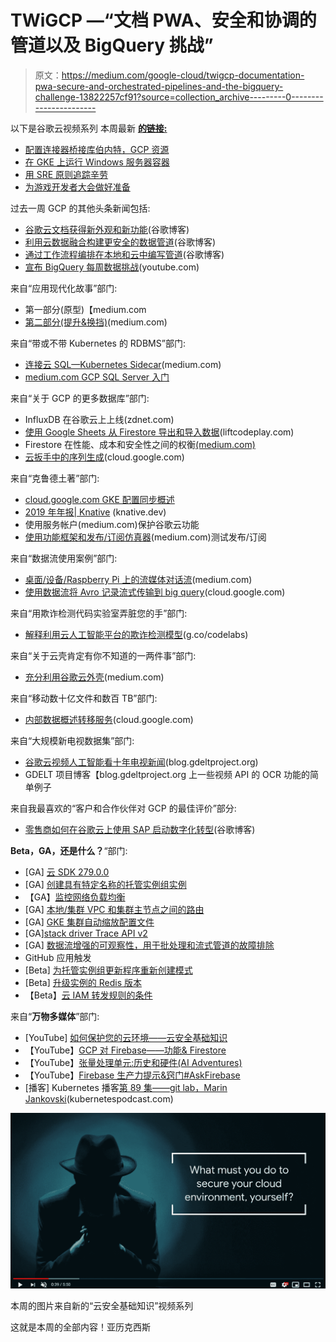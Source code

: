 # TWiGCP —“文档 PWA、安全和协调的管道以及 BigQuery 挑战”

> 原文：<https://medium.com/google-cloud/twigcp-documentation-pwa-secure-and-orchestrated-pipelines-and-the-bigquery-challenge-13822257cf91?source=collection_archive---------0----------------------->

以下是谷歌云视频系列 本周最新 [**的链接:**](http://gtech.run/ju4em)

*   [配置连接器桥接库伯内特，GCP 资源](http://gtech.run/f43xk)
*   [在 GKE 上运行 Windows 服务器容器](http://gtech.run/en5ms)
*   [用 SRE 原则追踪辛劳](http://gtech.run/4vtrw)
*   [为游戏开发者大会做好准备](http://gtech.run/yes79)

过去一周 GCP 的其他头条新闻包括:

*   [谷歌云文档获得新外观和新功能](http://gtech.run/jx7p4)(谷歌博客)
*   [利用云数据融合构建更安全的数据管道](http://gtech.run/bcyzf)(谷歌博客)
*   [通过工作流程编排在本地和云中编写管道](http://gtech.run/b59jz)(谷歌博客)
*   [宣布 BigQuery 每周数据挑战](http://gtech.run/plz43)(youtube.com)

来自“应用现代化故事”部门:

*   第一部分(原型)【medium.com 
*   [第二部分(提升&换挡)](http://gtech.run/karaq)(medium.com)

来自“带或不带 Kubernetes 的 RDBMS”部门:

*   [连接云 SQL—Kubernetes Sidecar](http://gtech.run/nj4tt)(medium.com)
*   [medium.com GCP SQL Server 入门](http://gtech.run/zz8pk)

来自“关于 GCP 的更多数据库”部门:

*   InfluxDB 在谷歌云上上线(zdnet.com)
*   [使用 Google Sheets 从 Firestore 导出和导入数据](http://gtech.run/8gll6)(liftcodeplay.com)
*   Firestore 在性能、成本和安全性之间的权衡[(medium.com)](http://gtech.run/k6us7)
*   [云扳手中的序列生成](http://gtech.run/ds6u6)(cloud.google.com)

来自“克鲁德土著”部门:

*   [cloud.google.com GKE 配置同步概述](http://gtech.run/qrezu)
*   [2019 年年报| Knative](http://gtech.run/kydak) (knative.dev)
*   使用服务帐户(medium.com)保护谷歌云功能
*   [使用功能框架和发布/订阅仿真器](http://gtech.run/h5w7a)(medium.com)测试发布/订阅

来自“数据流使用案例”部门:

*   [桌面/设备/Raspberry Pi 上的流媒体对话流](http://gtech.run/4y8um)(medium.com)
*   [使用数据流将 Avro 记录流式传输到 big query](http://gtech.run/jqfg6)(cloud.google.com)

来自“用欺诈检测代码实验室弄脏您的手”部门:

*   [解释利用云人工智能平台的欺诈检测模型](http://gtech.run/z9dbh)(g.co/codelabs)

来自“关于云壳肯定有你不知道的一两件事”部门:

*   [充分利用谷歌云外壳](http://gtech.run/uxf66)(medium.com)

来自“移动数十亿文件和数百 TB”部门:

*   [内部数据概述转移服务](http://gtech.run/ytuyu)(cloud.google.com)

来自“大规模新电视数据集”部门:

*   [谷歌云视频人工智能看十年电视新闻](http://gtech.run/qg8mg)(blog.gdeltproject.org)
*   GDELT 项目博客【blog.gdeltproject.org 上一些视频 API 的 OCR 功能的简单例子

来自我最喜欢的“客户和合作伙伴对 GCP 的最佳评价”部分:

*   [零售商如何在谷歌云上使用 SAP 启动数字化转型](http://gtech.run/p8lrv)(谷歌博客)

**Beta，GA，还是什么？**“部门:

*   [GA] [云 SDK 279.0.0](http://gtech.run/wfg8w)
*   [GA] [创建具有特定名称的托管实例组实例](http://gtech.run/pt9g2)
*   【GA】[监控网络负载均衡](http://gtech.run/qqwl3)
*   [GA] [本地/集群 VPC 和集群主节点之间的路由](http://gtech.run/z2gvw)
*   [GA] [GKE 集群自动缩放配置文件](http://gtech.run/mwt7l)
*   [GA][stack driver Trace API v2](http://gtech.run/b3gpq)
*   [GA] [数据流增强的可观察性，用于批处理和流式管道的故障排除](http://gtech.run/sd5hs)
*   GitHub 应用触发
*   [Beta] [为托管实例组更新程序重新创建模式](http://gtech.run/vwmpn)
*   [Beta] [升级实例的 Redis 版本](http://gtech.run/ajldm)
*   【Beta】[云 IAM 转发规则的条件](http://gtech.run/3ubqb)

来自“**万物多媒体**”部门:

*   [YouTube] [如何保护您的云环境——云安全基础知识](http://gtech.run/5q56n)
*   【YouTube】[GCP 对 Firebase——功能& Firestore](http://gtech.run/yl5zc)
*   【YouTube】[张量处理单元:历史和硬件(AI Adventures)](http://gtech.run/guwkb)
*   【YouTube】[Firebase 生产力提示&窍门#AskFirebase](http://gtech.run/97gtb)
*   [播客] Kubernetes 播客[第 89 集——git lab，Marin Jankovski](http://gtech.run/p7abq)(kubernetespodcast.com)

[![](img/33ef43deb7e3688b49e112bff45c442e.png)](http://gtech.run/5q56n)

本周的图片来自新的“云安全基础知识”视频系列

这就是本周的全部内容！亚历克西斯